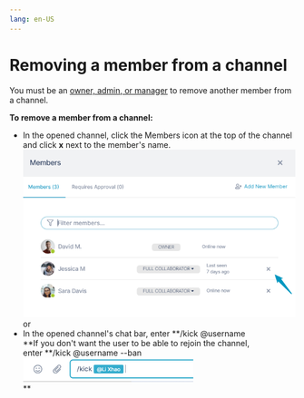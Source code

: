 ```yaml
---
lang: en-US
---
```


# Removing a member from a channel

You must be an [owner, admin, or manager](/members/member-types) to remove another member from a channel.

**To remove a member from a channel:**

-   In the opened channel, click the Members icon at the top of the channel and click **x** next to the member's name.  
    ![Remove a member through Members box](../assets/members/removing-a-member-from-a-channel/remove-a-member-through-members-box.png)  
    or
-   In the opened channel's chat bar, enter **/kick @username  
    **If you don't want the user to be able to rejoin the channel, enter **/kick @username --ban  
    ![Kick command](../assets/members/removing-a-member-from-a-channel/kick-command.png)  
    **